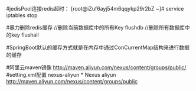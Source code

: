 #jedisPool连接redis超时：
[root@iZuf6ayj54m6qqykp29r2bZ ~]# service iptables stop

#暴力删除redis缓存
//删除当前数据库中的所有Key
flushdb
//删除所有数据库中的key
flushall

#SpringBoot默认的缓存方式就是在内存中通过ConCurrentMap结构来进行数据的缓存

#阿里云maven镜像
http://maven.aliyun.com/nexus/content/groups/public/
#setting.xml配置
<mirrors>
	<mirror>
		<id>nexus-aliyun</id>
		<mirrorOf>*</mirrorOf>
		<name>Nexus aliyun</name>
		<url>http://maven.aliyun.com/nexus/content/groups/public</url>
	</mirror>
</mirrors>